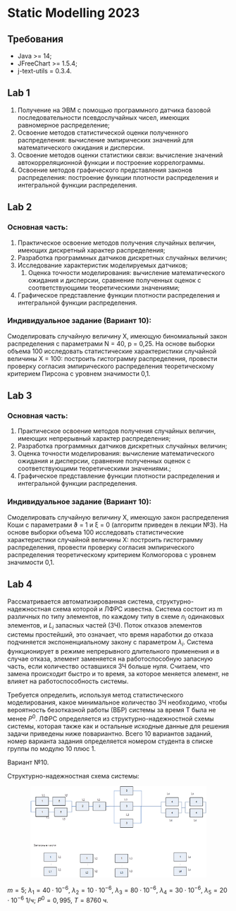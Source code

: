 # Static Modelling 2023

## Требования
- Java >= 14;
- JFreeChart >= 1.5.4;
- j-text-utils = 0.3.4.

## Lab 1

1. Получение на ЭВМ с помощью программного датчика базовой последовательности псевдослучайных чисел, имеющих равномерное распределение;
2. Освоение методов статистической оценки полученного распределения: вычисление эмпирических значений для математического ожидания и дисперсии.
3. Освоение методов оценки статистики связи: вычисление значений автокорреляционной функции и построение коррелограммы.
4. Освоение методов графического представления законов распределения: построение функции плотности распределения и интегральной функции распределения.

## Lab 2

### Основная часть:
1. Практическое освоение методов получения случайных величин, имеющих дискретный характер распределения;
2. Разработка программных датчиков дискретных случайных величин;
3. Исследование характеристик моделируемых датчиков;
	1. Оценка точности моделирования: вычисление математического ожидания и дисперсии, сравнение полученных оценок с соответствующими теоретическими значениями;
4. Гpафическое представление функции плотности распределения и интегральной функции распределения.

### Индивидуальное задание (Вариант 10):
Смоделировать случайную величину X, имеющую биномиальный закон распределения с параметрами N = 40, p = 0,25. На основе выборки объема 100 исследовать статистические характеристики случайной величины X = 100: построить гистограмму распределения, провести проверку cогласия эмпирического распределения теоретическому критерием Пирсона с уровнем значимости 0,1.

## Lab 3

### Основная часть:
1. Практическое освоение методов получения случайных величин, имеющих непрерывный характер распределения;
2. Разработка программных датчиков дискретных случайных величин;
3. Оценка точности моделирования: вычисление математического ожидания и дисперсии, сравнение полученных оценок с соответствующими теоретическими значениями.;
4. Графическое представление функции плотности распределения и интегральной функции распределения.

### Индивидуальное задание (Вариант 10):
Смоделировать случайную величину X, имеющую закон распределения Коши с параметрами ϑ = 1 и ξ = 0 (алгоритм приведен в лекции №3). На основе выборки объема 100 исследовать статистические характеристики случайной величины X: построить гистограмму распределения, провести проверку согласия эмпирического распределения теоретическому критерием Колмогорова с уровнем значимости 0,1.

## Lab 4

Рассматривается автоматизированная система, структурно-надежностная схема которой и ЛФРС известна. Система состоит из m различных по типу элементов, по каждому типу в схеме $n_i$ одинаковых элементов, и $L_i$ запасных частей (ЗЧ). Поток отказов элементов системы простейший, это означает, что время наработки до отказа подчиняется экспоненциальному закону с параметром $λ_i$. Система функционирует в режиме непрерывного длительного применения и в случае отказа, элемент заменяется на работоспособную запасную часть, если количество оставшихся ЗЧ больше нуля. Считаем, что замена происходит быстро и то время, за которое меняется элемент, не влияет на работоспособность системы. 

Требуется определить, используя метод статистического моделирования, какое минимальное количество ЗЧ необходимо, чтобы вероятность безотказной работы (ВБР) системы за время T была не менее $P^0$. ЛФРС определяется из структурно-надежностной схемы системы, которая также как и остальные исходные данные для решения задачи приведены ниже повариантно. Всего 10 вариантов заданий, номер варианта задания определяется номером студента в списке группы по модулю 10 плюс 1.

Вариант №10.

Структурно-надежностная схема системы:
<p align="center">
  <img src="https://github.com/TrialByFire37/StaticModelling2023/blob/main/4_scheme.png?raw=true" width="400"/><br>
</p>

$m=5$; $λ_1=40\cdot10^{-6}$, $λ_2=10\cdot10^{-6}$, $λ_3=80\cdot10^{-6}$, $λ_4=30\cdot10^{-6}$, $λ_5=20\cdot10^{-6}$ 1/ч; $P^0=0,995$, $T=8760$ ч.

